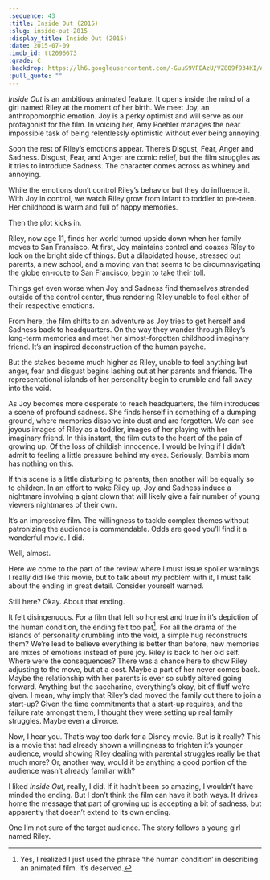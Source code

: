 ```yaml
---
:sequence: 43
:title: Inside Out (2015)
:slug: inside-out-2015
:display_title: Inside Out (2015)
:date: 2015-07-09
:imdb_id: tt2096673
:grade: C
:backdrop: https://lh6.googleusercontent.com/-GuuS9VFEAzU/VZ8O9f934KI/AAAAAAAAC20/kjjDR_7524c/w1000-rj/inside-out-2015.jpg
:pull_quote: ""
---
```

_Inside Out_ is an ambitious animated feature. It opens inside the mind of a girl named Riley at the moment of her birth. We meet Joy, an anthropomorphic emotion. Joy is a perky optimist and will serve as our protagonist for the film. In voicing her, Amy Poehler manages the near impossible task of being relentlessly optimistic without ever being annoying.

Soon the rest of Riley’s emotions appear. There’s Disgust, Fear, Anger and Sadness. Disgust, Fear, and Anger are comic relief, but the film struggles as it tries to introduce Sadness. The character comes across as whiney and annoying.

While the emotions don’t control Riley’s behavior but they do influence it. With Joy in control, we watch Riley grow from infant to toddler to pre-teen. Her childhood is warm and full of happy memories.

Then the plot kicks in.

Riley, now age 11, finds her world turned upside down when her family moves to San Fransisco. At first, Joy maintains control and coaxes Riley to look on the bright side of things. But a dilapidated house, stressed out parents, a new school, and a moving van that seems to be circumnavigating the globe en-route to San Francisco, begin to take their toll. 

Things get even worse when Joy and Sadness find themselves stranded outside of the control center, thus rendering Riley unable to feel either of their respective emotions.

From here, the film shifts to an adventure as Joy tries to get herself and Sadness back to headquarters. On the way they wander through Riley’s long-term memories and meet her almost-forgotten childhood imaginary friend. It’s an inspired deconstruction of the human psyche.

But the stakes become much higher as Riley, unable to feel anything but anger, fear and disgust begins lashing out at her parents and friends. The representational islands of her personality begin to crumble and fall away into the void.

As Joy becomes more desperate to reach headquarters, the film introduces a scene of profound sadness. She finds herself in something of a dumping ground, where memories dissolve into dust and are forgotten. We can see joyous images of Riley as a toddler, images of her playing with her imaginary friend. In this instant, the film cuts to the heart of the pain of growing up. Of the loss of childish innocence. I would be lying if I didn’t admit to feeling a little pressure behind my eyes. Seriously, Bambi’s mom has nothing on this.

If this scene is a little disturbing to parents, then another will be equally so to children. In an effort to wake Riley up, Joy and Sadness induce a nightmare involving a giant clown that will likely give a fair number of young viewers nightmares of their own.

It’s an impressive film. The willingness to tackle complex themes without patronizing the audience is commendable. Odds are good you’ll find it a wonderful movie. I did.

Well, almost.

Here we come to the part of the review where I must issue spoiler warnings. I really did like this movie, but to talk about my problem with it, I must talk about the ending in great detail. Consider yourself warned.

Still here? Okay. About that ending.

It felt disingenuous. For a film that felt so honest and true in it’s depiction of the human condition, the ending felt too pat[^1].  For all the drama of the islands of personality crumbling into the void, a simple hug reconstructs them? We’re lead to believe everything is better than before, new memories are mixes of emotions instead of pure joy. Riley is back to her old self. Where were the consequences? There was a chance here to show Riley adjusting to the move, but at a cost. Maybe a part of her never comes back. Maybe the relationship with her parents is ever so subtly altered going forward. Anything but the saccharine, everything’s okay, bit of fluff we’re given. I mean, why imply that Riley’s dad moved the family out there to join a start-up? Given the time commitments that a start-up requires, and the failure rate amongst them, I thought they were setting up real family struggles. Maybe even a divorce.

Now, I hear you. That’s way too dark for a Disney movie. But is it really? This is a movie that had already shown a willingness to frighten it’s younger audience, would showing Riley dealing with parental struggles really be that much more? Or, another way, would it be anything a good portion of the audience wasn’t already familiar with?

I liked _Inside Out_, really, I did. If it hadn’t been so amazing, I wouldn’t have minded the ending. But I don’t think the film can have it both ways. It drives home the message that part of growing up is accepting a bit of sadness, but apparently that doesn’t extend to its own ending.

[^1]: Yes, I realized I just used the phrase ‘the human condition’ in describing an animated film. It’s deserved.


One I’m not sure of the target audience. The story follows a young girl named Riley.
